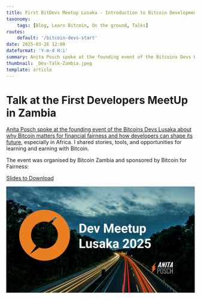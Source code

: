```yaml
---
title: First BitDevs Meetup Lusaka - Introduction to Bitcoin Development by Anita Posch
taxonomy:
    tags: [Blog, Learn Bitcoin, On the ground, Talks]
routes:
    default: '/bitcoin-devs-start'
date: 2025-03-26 12:00
dateformat: 'Y-m-d H:i'
summary: Anita Posch spoke at the founding event of the Bitcoins Devs Lusaka about why Bitcoin matters for financial fairness and how developers can shape its future, especially in Africa.
thumbnail: _Dev-Talk-Zambia.jpeg
template: article
---
```


# Talk at the First Developers MeetUp in Zambia

[Anita Posch spoke at the founding event of the Bitcoins Devs Lusaka about why Bitcoin matters for financial fairness and how developers can shape its future](https://my.cracktheorange.com/adoption-africa/dev-meetup-lusaka/), especially in Africa. I shared stories, tools, and opportunities for learning and earning with Bitcoin.

The event was organised by Bitcoin Zambia and sponsored by Bitcoin for Fairness:

[Slides to Download](../../assets/Resources-Devs-Meetup-Zambia-2025.pdf)

![](_Dev-Talk-Zambia.jpeg)